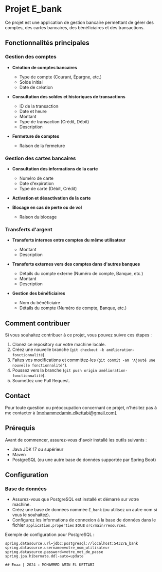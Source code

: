 # Projet E_bank

Ce projet est une application de gestion bancaire permettant de gérer des comptes, des cartes bancaires, des bénéficiaires et des transactions.

## Fonctionnalités principales

### Gestion des comptes

- **Création de comptes bancaires**
  - Type de compte (Courant, Épargne, etc.)
  - Solde initial
  - Date de création

- **Consultation des soldes et historiques de transactions**
  - ID de la transaction
  - Date et heure
  - Montant
  - Type de transaction (Crédit, Débit)
  - Description

- **Fermeture de comptes**
  - Raison de la fermeture

### Gestion des cartes bancaires

- **Consultation des informations de la carte**
  - Numéro de carte
  - Date d'expiration
  - Type de carte (Débit, Crédit)

- **Activation et désactivation de la carte**

- **Blocage en cas de perte ou de vol**
  - Raison du blocage

### Transferts d'argent

- **Transferts internes entre comptes du même utilisateur**
  - Montant
  - Description

- **Transferts externes vers des comptes dans d'autres banques**
  - Détails du compte externe (Numéro de compte, Banque, etc.)
  - Montant
  - Description

- **Gestion des bénéficiaires**
  - Nom du bénéficiaire
  - Détails du compte (Numéro de compte, Banque, etc.)

## Comment contribuer

Si vous souhaitez contribuer à ce projet, vous pouvez suivre ces étapes :

1. Clonez ce repository sur votre machine locale.
2. Créez une nouvelle branche (`git checkout -b amélioration-fonctionnalité`).
3. Faites vos modifications et committez-les (`git commit -am 'Ajouté une nouvelle fonctionnalité'`).
4. Poussez vers la branche (`git push origin amélioration-fonctionnalité`).
5. Soumettez une Pull Request.

## Contact

Pour toute question ou préoccupation concernant ce projet, n'hésitez pas à me contacter à [mohammedamin.elkettabi@gmail.com].


## Prérequis

Avant de commencer, assurez-vous d'avoir installé les outils suivants :

- Java JDK 17 ou supérieur
- Maven
- PostgreSQL (ou une autre base de données supportée par Spring Boot)

## Configuration

### Base de données

- Assurez-vous que PostgreSQL est installé et démarré sur votre machine.
- Créez une base de données nommée `E_bank` (ou utilisez un autre nom si vous le souhaitez).
- Configurez les informations de connexion à la base de données dans le fichier `application.properties` sous `src/main/resources`.

Exemple de configuration pour PostgreSQL :

```properties
spring.datasource.url=jdbc:postgresql://localhost:5432/E_bank
spring.datasource.username=votre_nom_utilisateur
spring.datasource.password=votre_mot_de_passe
spring.jpa.hibernate.ddl-auto=update

## Enaa | 2024 : MOHAMMED AMIN EL KETTABI

